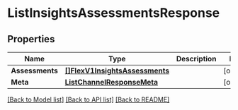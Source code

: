 # ListInsightsAssessmentsResponse

## Properties

Name | Type | Description | Notes
------------ | ------------- | ------------- | -------------
**Assessments** | [**[]FlexV1InsightsAssessments**](FlexV1InsightsAssessments.md) |  |[optional] 
**Meta** | [**ListChannelResponseMeta**](ListChannelResponseMeta.md) |  |[optional] 

[[Back to Model list]](../README.md#documentation-for-models) [[Back to API list]](../README.md#documentation-for-api-endpoints) [[Back to README]](../README.md)


